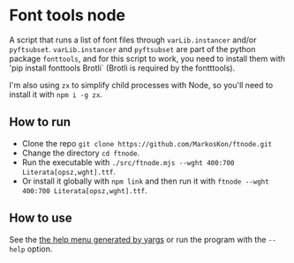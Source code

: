 # Font tools node

A script that runs a list of font files through `varLib.instancer` and/or `pyftsubset`. `varLib.instancer` and `pyftsubset` are part of the python package `fonttools`, and for this script to work, you need to install them with 'pip install fonttools Brotli` (Brotli is required by the fontttools).

I'm also using `zx` to simplify child processes with Node, so you'll need to install it with `npm i -g zx`.

## How to run

- Clone the repo `git clone https://github.com/MarkosKon/ftnode.git`
- Change the directory `cd ftnode`.
- Run the executable with `./src/ftnode.mjs --wght 400:700 Literata[opsz,wght].ttf`.
- Or install it globally with `npm link` and then run it with `ftnode --wght 400:700 Literata[opsz,wght].ttf`.

## How to use

See the [the help menu generated by yargs](help.txt) or run the program with the `--help` option.

